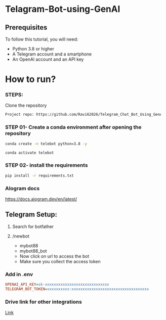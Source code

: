 # Telagram-Bot-using-GenAI

## Prerequisites

To follow this tutorial, you will need:

- Python 3.8 or higher
- A Telegram account and a smartphone
- An OpenAI account and an API key

# How to run?

### STEPS:

Clone the repository

```bash
Project repo: https://github.com/Ravi62026/Telegram_Chat_Bot_Using_GenAi.git
```

### STEP 01- Create a conda environment after opening the repository

```bash
conda create -n telebot python=3.8 -y
```

```bash
conda activate telebot
```

### STEP 02- install the requirements

```bash
pip install -r requirements.txt
```

### AIogram docs

https://docs.aiogram.dev/en/latest/

## Telegram Setup:

1. Search for botfather
2. /newbot

   - mybot88
   - mybot88_bot

   * Now click on url to access the bot
   * Make sure you collect the access token

### Add in .env

```ini
OPENAI_API_KEY=sk-xxxxxxxxxxxxxxxxxxxxxxxxxxxxx
TELEGRAM_BOT_TOKEN=xxxxxxxxxx:xxxxxxxxxxxxxxxxxxxxxxxxxxxxxxxxxxx
```

### Drive link for other integrations

[Link](https://drive.google.com/drive/folders/1JlvnNZczhDtwaypRavkiZjvxOnKp7bsW?usp=sharing)
